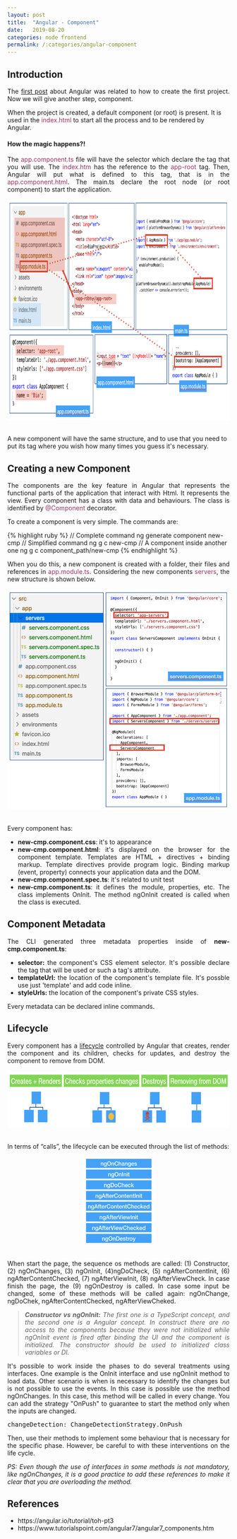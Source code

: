 ```yaml
---
layout: post
title:  "Angular - Component"
date:   2019-08-20
categories: node frontend 
permalink: /:categories/angular-component
---
```

<h2>Introduction</h2>

<p style="text-align: justify;">The <a href= "https://fabiana2611.github.io/angular/angular-start">first post</a> about Angular was related to how to create the first project. Now we will give another step, component. </p>

When the project is created, a default component (or root) is present. It is used in the <span style="color: #993366;">index.html</span> to start all the process and to be rendered by Angular.

<h4>How the magic happens?!</h4>

<p style="text-align: justify;">The <span style="color: #993366;">app.component.ts</span> file will have the selector which declare the tag that you will use. The <span style="color: #993366;">index.htm</span> has the reference to the <span style="color: #993366;">app-root</span> tag. Then, Angular will put what is defined to this tag, that is in the <span style="color: #993366;">app.component.html</span>. The main.ts declare the root node (or root component) to start the application.</p>

<center>
<img src="/img/angular/how.png" width="796" height="499"/>
</center>
<br/>

A new component will have the same structure, and to use that you need to put its tag where you wish how many times you guess it's necessary.

<h2>Creating a new Component</h2>

<p style="text-align: justify;">The components are the key feature in Angular that represents the functional parts of the application that interact with Html. It represents the view. Every component has a class with data and behaviours. The class is identified by <span style="color: #993366;">@Component</span> decorator.</p>

<p style="text-align: justify;">To create a component is very simple. The commands are:</p>

{% highlight ruby %}
// Complete command
ng generate component new-cmp
// Simplified command
ng g c new-cmp
// A component inside another one
ng g c component_path/new-cmp
{% endhighlight %}

<p style="text-align: justify;">When you do this, a new component is created with a folder, their files and references in <span style="color: #993366;">app.module.ts</span>. Considering the new components <span style="color: #993366;">servers</span>, the new structure is shown below.</p>

<center>
<img src="/img/angular/new_component.png" width="596" height="499"/>
</center>
<br/>

<p style="text-align: justify;">Every component has:</p>

<ul>
	<li style="text-align: justify;"><strong>new-cmp.component.css</strong>: it's to appearance</li>
	<li style="text-align: justify;"><strong>new-cmp.component.html</strong>: it's displayed on the browser for the component template. Templates are HTML + directives + binding markup. Template directives provide program logic. Binding markup (event, property) connects your application data and the DOM.</li>
	<li style="text-align: justify;"><strong>new-cmp.component.spec.ts</strong>: it's related to unit test</li>
	<li style="text-align: justify;"><strong>new-cmp.component.ts</strong>: it defines the module, properties, etc. The class implements OnInit. The method ngOnInit created is called when the class is executed.</li>
</ul>

<h2>Component Metadata</h2>

<p style="text-align: justify;">The CLI generated three metadata properties inside of <strong>new-cmp.component.ts</strong>:</p>

<ul>
	<li style="text-align: justify;"><strong>selector:</strong> the component's CSS element selector. It's possible declare the tag that will be used or such a tag's attribute.</li>
  <li style="text-align: justify;"><strong>templateUrl:</strong> the location of the component's template file. It's possble use just 'template' and add code inline.</li>
  <li style="text-align: justify;"><strong>styleUrls:</strong> the location of the component's private CSS styles.</li>
</ul>

Every metadata can be declared inline commands.

<h2>Lifecycle</h2>

<p style="text-align: justify;">Every component has a <a href="https://angular.io/guide/lifecycle-hooks#lifecycle-hooks">lifecycle</a> controlled by Angular that creates, render the component and its children, checks for updates, and destroy the component to remove from DOM.</p>

<center>
<img src="/img/angular/lifecycle.png" width="596" height="129"/>
</center>
<br/>

In terms of “calls”, the lifecycle can be executed through the list of methods:

<center>
<a href="https://angular.io/guide/lifecycle-hooks#lifecycle-event-sequence">
<img src="/img/angular/lifecycle_call.png" width="156" height="200"/></a>
</center>
<br/>

<p style="text-align: justify;">When start the page, the sequence os methods are called: (1) Constructor, (2) ngOnChanges, (3) ngOnInit, (4)ngDoCheck, (5) ngAfterContentInit, (6) ngAfterContentChecked, (7) ngAfterViewInit, (8) ngAfterViewCheck. In case finish the page, the (9) ngOnDestroy is called. In case some input be changed, some of these methods will be called again: ngOnChange, ngDoChek, ngAfterContentChecked, ngAfterViewCheked.</p>

<blockquote><p style="text-align: justify;"><em><strong>Constructor vs ngOnInit:</strong> The first one is a TypeScript concept, and the second one is a Angular concept. In construct there are no access to the components because they were not initialized while ngOnInit event is fired after binding the UI and the component is initialized. The constructor should be used to initialized class variables or DI.</em></p></blockquote>

<p style="text-align: justify;">It's possible to work inside the phases to do several treatments using interfaces. One example is the OnInit interface and use ngOnInit method to load data. Other scenario is when is necessary to identify the changes but is not possible to use the events. In this case is possible use the method ngOnChanges. In this case, this method will be called in every change. You can add the strategy "OnPush" to guarantee to start the method only when the inputs are changed.</p>

<pre>changeDetection: ChangeDetectionStrategy.OnPush</pre>

<p style="text-align: justify;">Then, use their methods to implement some behaviour that is necessary for the specific phase. However, be careful to with these interventions on the life cycle.</p>

<p style="text-align: justify;"><em>PS: Even though the use of interfaces in some methods is not mandatory, like ngOnChanges, it is a good practice to add these references to make it clear that you are overloading the method.</em></p>

<h2>References</h2>

<ul>
	<li>https://angular.io/tutorial/toh-pt3</li>
	<li>https://www.tutorialspoint.com/angular7/angular7_components.htm</li>
</ul>
